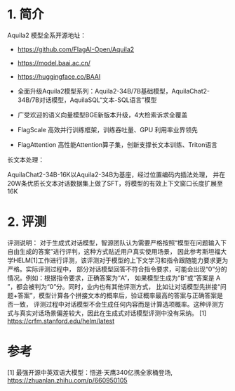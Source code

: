 # 1. 简介

Aquila2 模型全系开源地址：
- https://github.com/FlagAI-Open/Aquila2
- https://model.baai.ac.cn/
- https://huggingface.co/BAAI

- 全面升级Aquila2模型系列：Aquila2-34B/7B基础模型，AquilaChat2-34B/7B对话模型，AquilaSQL“文本-SQL语言”模型
- 广受欢迎的语义向量模型BGE新版本升级，4大检索诉求全覆盖
- FlagScale 高效并行训练框架，训练吞吐量、GPU 利用率业界领先
- FlagAttention 高性能Attention算子集，创新支撑长文本训练、Triton语言

长文本处理：

AquilaChat2-34B-16K以Aquila2-34B为基座，经过位置编码内插法处理，
并在20W条优质长文本对话数据集上做了SFT，将模型的有效上下文窗口长度扩展至16K

# 2. 评测

评测说明：
对于生成式对话模型，智源团队认为需要严格按照“模型在问题输入下自由生成的答案”进行评判，这种方式贴近用户真实使用场景，
因此参考斯坦福大学HELM[1]工作进行评测，该评测对于模型的上下文学习和指令跟随能力要求更为严格。实际评测过程中，
部分对话模型回答不符合指令要求，可能会出现“0”分的情况。例如：根据指令要求，正确答案为“A”，
如果模型生成为“B”或“答案是 A ”，都会被判为“0”分。同时，业内也有其他评测方式，
比如让对话模型先拼接“问题+答案”，模型计算各个拼接文本的概率后，验证概率最高的答案与正确答案是否一致，
评测过程中对话模型不会生成任何内容而是计算选项概率。这种评测方式与真实对话场景偏差较大，因此在生成式对话模型评测中没有采纳。
[1] https://crfm.stanford.edu/helm/latest


# 参考

[1] 最强开源中英双语大模型：悟道·天鹰340亿携全家桶登场, https://zhuanlan.zhihu.com/p/660950105
